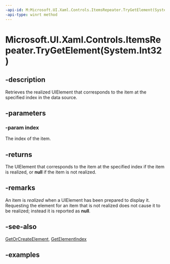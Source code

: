 ```yaml
---
-api-id: M:Microsoft.UI.Xaml.Controls.ItemsRepeater.TryGetElement(System.Int32)
-api-type: winrt method
---
```


# Microsoft.UI.Xaml.Controls.ItemsRepeater.TryGetElement(System.Int32)

<!--
public Windows.UI.Xaml.UIElement TryGetElement (int index);
-->

## -description

Retrieves the realized UIElement that corresponds to the item at the specified index in the data source.

## -parameters

### -param index

The index of the item.

## -returns

The UIElement that corresponds to the item at the specified index if the item is realized, or **null** if the item is not realized.

## -remarks

An item is _realized_ when a UIElement has been prepared to display it. Requesting the element for an item that is not realized does not cause it to be realized; instead it is reported as **null**.

## -see-also

[GetOrCreateElement](itemsrepeater_getorcreateelement_982168620.md), [GetElementIndex](itemsrepeater_getelementindex_1484336685.md)

## -examples

